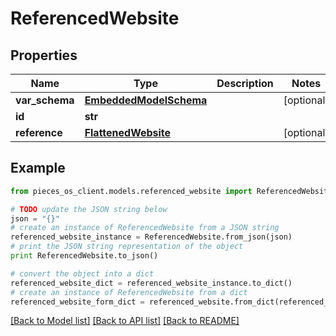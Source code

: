# ReferencedWebsite


## Properties
Name | Type | Description | Notes
------------ | ------------- | ------------- | -------------
**var_schema** | [**EmbeddedModelSchema**](EmbeddedModelSchema.md) |  | [optional] 
**id** | **str** |  | 
**reference** | [**FlattenedWebsite**](FlattenedWebsite.md) |  | [optional] 

## Example

```python
from pieces_os_client.models.referenced_website import ReferencedWebsite

# TODO update the JSON string below
json = "{}"
# create an instance of ReferencedWebsite from a JSON string
referenced_website_instance = ReferencedWebsite.from_json(json)
# print the JSON string representation of the object
print ReferencedWebsite.to_json()

# convert the object into a dict
referenced_website_dict = referenced_website_instance.to_dict()
# create an instance of ReferencedWebsite from a dict
referenced_website_form_dict = referenced_website.from_dict(referenced_website_dict)
```
[[Back to Model list]](../README.md#documentation-for-models) [[Back to API list]](../README.md#documentation-for-api-endpoints) [[Back to README]](../README.md)


